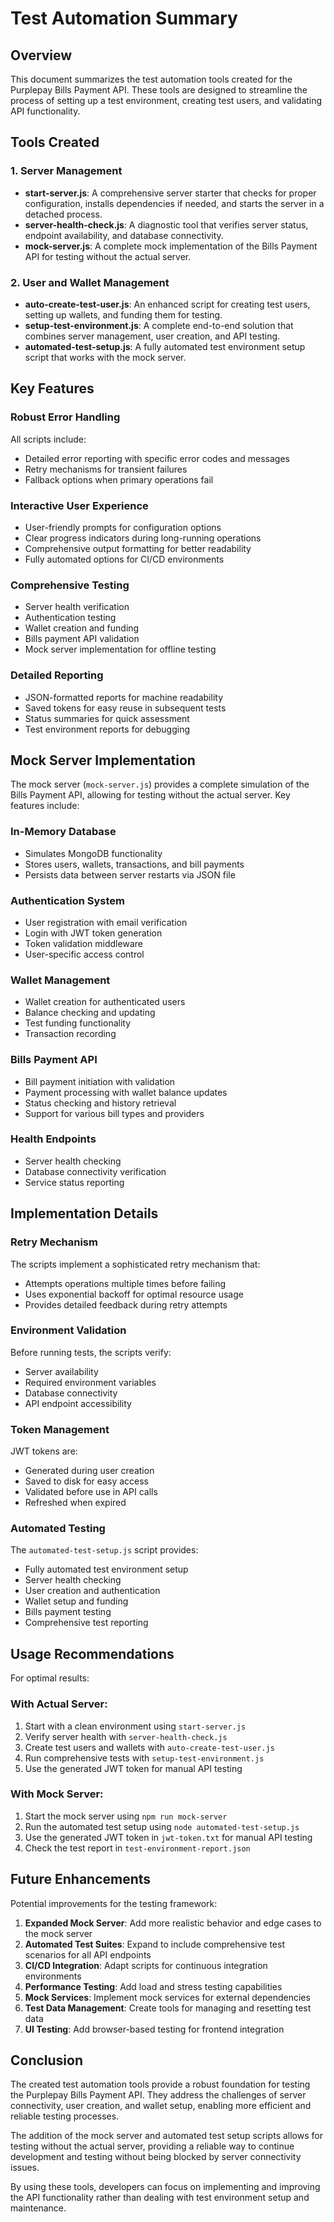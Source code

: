 # Test Automation Summary

## Overview

This document summarizes the test automation tools created for the Purplepay Bills Payment API. These tools are designed to streamline the process of setting up a test environment, creating test users, and validating API functionality.

## Tools Created

### 1. Server Management

- **start-server.js**: A comprehensive server starter that checks for proper configuration, installs dependencies if needed, and starts the server in a detached process.
- **server-health-check.js**: A diagnostic tool that verifies server status, endpoint availability, and database connectivity.
- **mock-server.js**: A complete mock implementation of the Bills Payment API for testing without the actual server.

### 2. User and Wallet Management

- **auto-create-test-user.js**: An enhanced script for creating test users, setting up wallets, and funding them for testing.
- **setup-test-environment.js**: A complete end-to-end solution that combines server management, user creation, and API testing.
- **automated-test-setup.js**: A fully automated test environment setup script that works with the mock server.

## Key Features

### Robust Error Handling

All scripts include:
- Detailed error reporting with specific error codes and messages
- Retry mechanisms for transient failures
- Fallback options when primary operations fail

### Interactive User Experience

- User-friendly prompts for configuration options
- Clear progress indicators during long-running operations
- Comprehensive output formatting for better readability
- Fully automated options for CI/CD environments

### Comprehensive Testing

- Server health verification
- Authentication testing
- Wallet creation and funding
- Bills payment API validation
- Mock server implementation for offline testing

### Detailed Reporting

- JSON-formatted reports for machine readability
- Saved tokens for easy reuse in subsequent tests
- Status summaries for quick assessment
- Test environment reports for debugging

## Mock Server Implementation

The mock server (`mock-server.js`) provides a complete simulation of the Bills Payment API, allowing for testing without the actual server. Key features include:

### In-Memory Database

- Simulates MongoDB functionality
- Stores users, wallets, transactions, and bill payments
- Persists data between server restarts via JSON file

### Authentication System

- User registration with email verification
- Login with JWT token generation
- Token validation middleware
- User-specific access control

### Wallet Management

- Wallet creation for authenticated users
- Balance checking and updating
- Test funding functionality
- Transaction recording

### Bills Payment API

- Bill payment initiation with validation
- Payment processing with wallet balance updates
- Status checking and history retrieval
- Support for various bill types and providers

### Health Endpoints

- Server health checking
- Database connectivity verification
- Service status reporting

## Implementation Details

### Retry Mechanism

The scripts implement a sophisticated retry mechanism that:
- Attempts operations multiple times before failing
- Uses exponential backoff for optimal resource usage
- Provides detailed feedback during retry attempts

### Environment Validation

Before running tests, the scripts verify:
- Server availability
- Required environment variables
- Database connectivity
- API endpoint accessibility

### Token Management

JWT tokens are:
- Generated during user creation
- Saved to disk for easy access
- Validated before use in API calls
- Refreshed when expired

### Automated Testing

The `automated-test-setup.js` script provides:
- Fully automated test environment setup
- Server health checking
- User creation and authentication
- Wallet setup and funding
- Bills payment testing
- Comprehensive test reporting

## Usage Recommendations

For optimal results:

### With Actual Server:

1. Start with a clean environment using `start-server.js`
2. Verify server health with `server-health-check.js`
3. Create test users and wallets with `auto-create-test-user.js`
4. Run comprehensive tests with `setup-test-environment.js`
5. Use the generated JWT token for manual API testing

### With Mock Server:

1. Start the mock server using `npm run mock-server`
2. Run the automated test setup using `node automated-test-setup.js`
3. Use the generated JWT token in `jwt-token.txt` for manual API testing
4. Check the test report in `test-environment-report.json`

## Future Enhancements

Potential improvements for the testing framework:

1. **Expanded Mock Server**: Add more realistic behavior and edge cases to the mock server
2. **Automated Test Suites**: Expand to include comprehensive test scenarios for all API endpoints
3. **CI/CD Integration**: Adapt scripts for continuous integration environments
4. **Performance Testing**: Add load and stress testing capabilities
5. **Mock Services**: Implement mock services for external dependencies
6. **Test Data Management**: Create tools for managing and resetting test data
7. **UI Testing**: Add browser-based testing for frontend integration

## Conclusion

The created test automation tools provide a robust foundation for testing the Purplepay Bills Payment API. They address the challenges of server connectivity, user creation, and wallet setup, enabling more efficient and reliable testing processes.

The addition of the mock server and automated test setup scripts allows for testing without the actual server, providing a reliable way to continue development and testing without being blocked by server connectivity issues.

By using these tools, developers can focus on implementing and improving the API functionality rather than dealing with test environment setup and maintenance.
